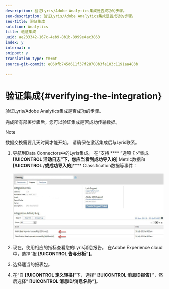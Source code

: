 ```yaml
---
description: 验证Lyris/Adobe Analytics集成是否成功的步骤。
seo-description: 验证Lyris/Adobe Analytics集成是否成功的步骤。
seo-title: 验证集成
solution: Analytics
title: 验证集成
uuid: ae233342-167c-4eb9-8b1b-8999e4ac3863
index: y
internal: n
snippet: y
translation-type: tm+mt
source-git-commit: e060fb745d611f37f28708b3fe103c1191aa483b

---
```



# 验证集成{#verifying-the-integration}

验证Lyris/Adobe Analytics集成是否成功的步骤。

完成所有部署步骤后，您可以验证集成是否成功传输数据。

>[!NOTE]
>
>数据交换需要几天时间才能开始。 请确保在激活集成后与Lyris联系。

1. 导航到Data Connectors中的Lyris集成。 在“支持 **** ”选项卡&gt;“集成 **[!UICONTROL 活动日志”下，您应当看到成功导入的]** Metric数据和 **[!UICONTROL /或成功导入的]****** Classification数据等事件：

   ![](assets/integration_info.png)

1. 现在，使用相应的指标查看您的Lyris消息报告。 在Adobe Experience cloud中，选择“报 **[!UICONTROL 告与分析”]**。
1. 选择适当的报表包。
1. 在“自 **[!UICONTROL 定义转换]**”下，选择“ **[!UICONTROL 消息ID报告]** ”，然后选择“ **[!UICONTROL 消息ID/消息名称”]**。
